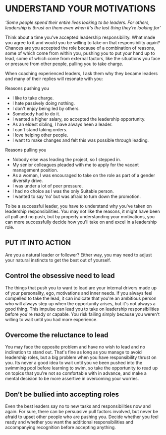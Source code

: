 # UNDERSTAND YOUR MOTIVATIONS

*‘Some people spend their entire lives looking to be leaders. For others, leadership is thrust on them even when it's the last thing they're looking for’*

Think about a time you've accepted leadership responsibility. What made you agree to it and would you be willing to take on that responsibility again? Chances are you accepted the role because of a combination of reasons, some of which come from within you, pushing you to put your hand up to lead, some of which come from external factors, like the situations you face or pressure from other people, pulling you to take charge. 

When coaching experienced leaders, I ask them why they became leaders and many of their replies will resonate with you: 

Reasons pushing you 
- I like to take charge. 
- I hate passively doing nothing. 
- I don't enjoy being led by others. 
- Somebody had to do it. 
- I wanted a higher salary, so accepted the leadership opportunity. 
- As an eldest sibling, I have always heen a leader. 
- I can't stand taking orders. 
- I love helping other people. 
- I want to make changes and felt this was possible through leading. 

Reasons pulling you 
- Nobody else was leading the project, so I stepped in. 
- My senior colleagues pleaded with me to apply for the vacant management position. 
- As a woman, I was encouraged to take on the role as part of a gender diversity drive. 
- I was under a lot of peer pressure. 
- I had no choice as I was the only Suitable person. 
- I wanted to say ‘no’ but was afraid to turn down the promotion. 

To be a successful leader, you have to understand why you've taken on leadership responsibilities. You may not like the reasons, it might have been all pull and no push, but by properly understanding your motivations, you can more successfully decide how you'll take on and excel in a leadership role. 

## PUT IT INTO ACTION

Are you a natural leader or follower? Either way, you may need to adjust your natural instincts to get the best out of yourself. 

## Control the obsessive need to lead 
The things that push you to want to lead are your internal drivers made up of your personality, ego, motivations and inner needs. If you always feel compelled to take the lead, it can indicate that you're an ambitious person who will always step up when the opportunity arises, but it's not always a good thing. This impulse can lead you to take on leadership responsibilities before you're ready or capable. You risk failing simply because you weren't willing to wait until you had more experience.

## Overcome the reluctance to lead 
You may face the opposite problem and have no wish to lead and no inclination to stand out. That's fine as lonq as you manage to avoid leadership roles, but a big problem when you have responsibility thrust on you. Its never a good idea to wait until you ve been pushed into the swimming pool before learning to swim, so take the opportunity to read up on topics that you're not so comfortable with in advance, and make a mental decision to be more assertive in overcoming your worries. 

## Don’t be bullied into accepting roles 
Even the best leaders say no to new tasks and responsibilities now and again. For sure, there can be persuasive pull factors involved, but never be afraid to upset other people who are pushing you. Decide whether you feel ready and whether you want the additional responsibilities and accompanying recognition before accepting anything. 
